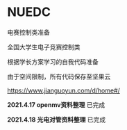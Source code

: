 # NUEDC
电赛控制类准备

全国大学生电子竞赛控制类

根据学长方案学习的自我代码准备

由于空间限制，所有代码保存至坚果云

https://www.jianguoyun.com/d/home#/



**2021.4.17 openmv资料整理** 		已完成

**2021.4.18 光电对管资料整理** 		已完成
